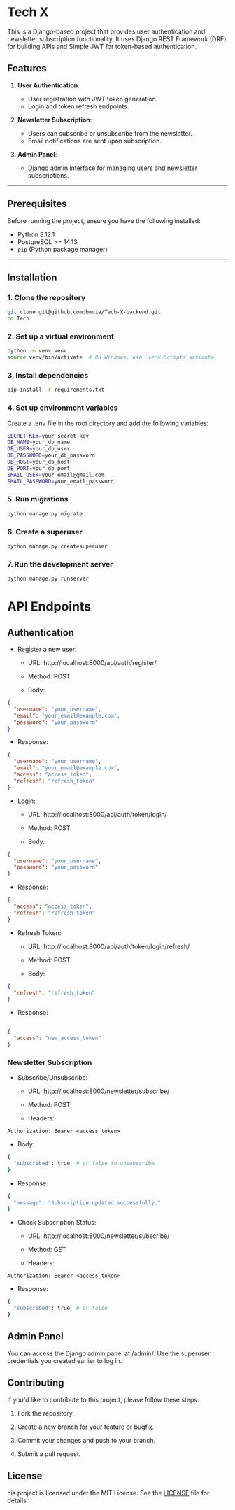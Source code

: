 # Tech X

This is a Django-based project that provides user authentication and newsletter subscription functionality. It uses Django REST Framework (DRF) for building APIs and Simple JWT for token-based authentication.

## Features

1. **User Authentication**:
   - User registration with JWT token generation.
   - Login and token refresh endpoints.
   
2. **Newsletter Subscription**:
   - Users can subscribe or unsubscribe from the newsletter.
   - Email notifications are sent upon subscription.

3. **Admin Panel**:
   - Django admin interface for managing users and newsletter subscriptions.

---

## Prerequisites

Before running the project, ensure you have the following installed:

- Python 3.12.1
- PostgreSQL >= 14.13
- `pip` (Python package manager)

---

## Installation

### 1. Clone the repository

```bash
git clone git@github.com:bmuia/Tech-X-backend.git
cd Tech
```

### 2. Set up a virtual environment

```bash
python -m venv venv
source venv/bin/activate  # On Windows, use `venv\Scripts\activate`
```
### 3. Install dependencies

```bash
pip install -r requirements.txt
```

### 4. Set up environment variables
Create a .env file in the root directory and add the following variables:

```bash
SECRET_KEY=your_secret_key
DB_NAME=your_db_name
DB_USER=your_db_user
DB_PASSWORD=your_db_password
DB_HOST=your_db_host
DB_PORT=your_db_port
EMAIL_USER=your_email@gmail.com
EMAIL_PASSWORD=your_email_password
```

### 5. Run migrations

```bash
python manage.py migrate
```

### 6. Create a superuser

```bash
python manage.py createsuperuser
```

### 7. Run the development server

```bash
python manage.py runserver
```

# API Endpoints

## Authentication

- Register a new user:

  - URL: http://localhost:8000/api/auth/register/

  - Method: POST

  - Body:

```json
{
  "username": "your_username",
  "email": "your_email@example.com",
  "password": "your_password"
}

```
  - Response:
```json
{
  "username": "your_username",
  "email": "your_email@example.com",
  "access": "access_token",
  "refresh": "refresh_token"
}
```
- Login:

  - URL: http://localhost:8000/api/auth/token/login/

  - Method: POST

  - Body:

```json
{
  "username": "your_username",
  "password": "your_password"
}
```

  - Response:

```json
{
  "access": "access_token",
  "refresh": "refresh_token"
}
```

- Refresh Token:

  - URL: http://localhost:8000/api/auth/token/login/refresh/

  - Method: POST

  - Body:

```json
{
  "refresh": "refresh_token"
}
```

  - Response:

```json

{
  "access": "new_access_token"
}
```

### Newsletter Subscription
- Subscribe/Unsubscribe:

  - URL: http://localhost:8000/newsletter/subscribe/

  - Method: POST

  - Headers:

```plaintext
Authorization: Bearer <access_token>
```

  - Body:

```bash
{
  "subscribed": true  # or false to unsubscribe
}
```

  - Response:

```bash
{
  "message": "Subscription updated successfully."
}
```
- Check Subscription Status:

  - URL: http://localhost:8000/newsletter/subscribe/

  - Method: GET

  - Headers:

```plaintext
Authorization: Bearer <access_token>
```
  - Response:

```bash
{
  "subscribed": true  # or false
}
```

## Admin Panel
You can access the Django admin panel at /admin/. Use the superuser credentials you created earlier to log in.

## Contributing
If you'd like to contribute to this project, please follow these steps:
   1. Fork the repository.

   2. Create a new branch for your feature or bugfix.

   3. Commit your changes and push to your branch.

   4. Submit a pull request.

## License
his project is licensed under the MIT License. See the [LICENSE](./LICENSE) file for details.




